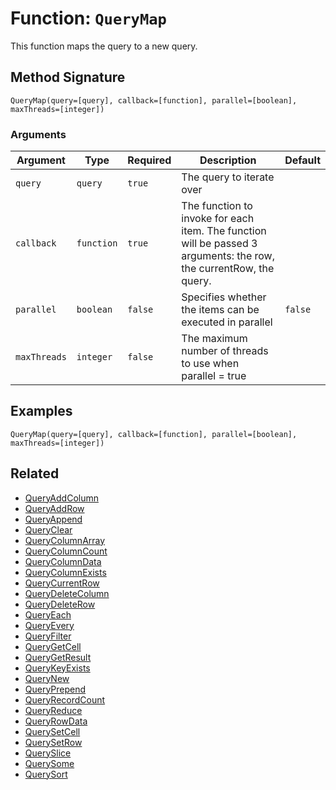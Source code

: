 [comment]: # (Note: This documentation is generated dynamically in the build process.  To modify the contents, change the javadoc on the _invoke method of the BIF class)

# Function: `QueryMap`

This function maps the query to a new query.

## Method Signature
```
QueryMap(query=[query], callback=[function], parallel=[boolean], maxThreads=[integer])
```
### Arguments

| Argument | Type | Required | Description | Default |
|----------|------|----------|-------------|---------|
| `query` | `query` | `true` | The query to iterate over |  |
| `callback` | `function` | `true` | The function to invoke for each item. The function will be passed 3 arguments: the row, the currentRow, the query. |  |
| `parallel` | `boolean` | `false` | Specifies whether the items can be executed in parallel | `false` |
| `maxThreads` | `integer` | `false` | The maximum number of threads to use when parallel = true |  |

## Examples

```
QueryMap(query=[query], callback=[function], parallel=[boolean], maxThreads=[integer])
```

## Related
  * [QueryAddColumn](./QueryAddColumn.md)
  * [QueryAddRow](./QueryAddRow.md)
  * [QueryAppend](./QueryAppend.md)
  * [QueryClear](./QueryClear.md)
  * [QueryColumnArray](./QueryColumnArray.md)
  * [QueryColumnCount](./QueryColumnCount.md)
  * [QueryColumnData](./QueryColumnData.md)
  * [QueryColumnExists](./QueryColumnExists.md)
  * [QueryCurrentRow](./QueryCurrentRow.md)
  * [QueryDeleteColumn](./QueryDeleteColumn.md)
  * [QueryDeleteRow](./QueryDeleteRow.md)
  * [QueryEach](./QueryEach.md)
  * [QueryEvery](./QueryEvery.md)
  * [QueryFilter](./QueryFilter.md)
  * [QueryGetCell](./QueryGetCell.md)
  * [QueryGetResult](./QueryGetResult.md)
  * [QueryKeyExists](./QueryKeyExists.md)
  * [QueryNew](./QueryNew.md)
  * [QueryPrepend](./QueryPrepend.md)
  * [QueryRecordCount](./QueryRecordCount.md)
  * [QueryReduce](./QueryReduce.md)
  * [QueryRowData](./QueryRowData.md)
  * [QuerySetCell](./QuerySetCell.md)
  * [QuerySetRow](./QuerySetRow.md)
  * [QuerySlice](./QuerySlice.md)
  * [QuerySome](./QuerySome.md)
  * [QuerySort](./QuerySort.md)
